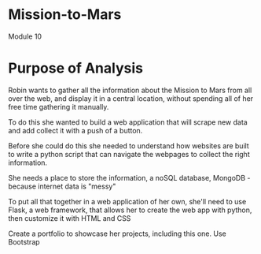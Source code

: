 # Mission-to-Mars
Module 10

# Purpose of Analysis

Robin wants to gather all the information about the Mission to Mars from all over the web, and display it in a central location, without spending all of her free time gathering it manually. 

To do this she wanted to build a web application that will scrape new data and add collect it with a push of a button. 

Before she could do this she needed to 
understand how websites are built 
to write a python script that can navigate the webpages to collect the right information. 

She needs a place to store the information, 
a noSQL database, MongoDB - because internet data is "messy" 

To put all that together in a web application of her own, she'll need to use 
Flask, a web framework, that allows her to create the web app with python, then customize it with HTML and CSS

Create a portfolio to showcase her projects, including this one. 
Use Bootstrap 

